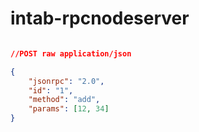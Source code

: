# intab-rpcnodeserver

``` json

//POST raw application/json

{
    "jsonrpc": "2.0",
    "id": "1",
    "method": "add",
    "params": [12, 34]
}

```
